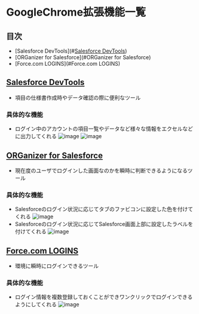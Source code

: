 # GoogleChrome拡張機能一覧
## 目次
- [Salesforce DevTools](#[Salesforce DevTools](https://chrome.google.com/webstore/detail/salesforce-devtools/ehgmhinnhggigkogkbhnbodhbfjgncjf?hl=ja))
- [ORGanizer for Salesforce](#ORGanizer for Salesforce)
- [Force.com LOGINS](#Force.com LOGINS)
## [Salesforce DevTools](https://chrome.google.com/webstore/detail/salesforce-devtools/ehgmhinnhggigkogkbhnbodhbfjgncjf?hl=ja)
- 項目の仕様書作成時やデータ確認の際に便利なツール
### 具体的な機能
- ログイン中のアカウントの項目一覧やデータなど様々な情報をエクセルなどに出力してくれる
![image](https://user-images.githubusercontent.com/42022387/145342107-0389d467-24bd-4245-9347-90796dd6dfff.png)
![image](https://user-images.githubusercontent.com/42022387/145342966-590b9775-65da-4307-910c-9b6b34387c5a.png)

## [ORGanizer for Salesforce](https://chrome.google.com/webstore/detail/organizer-for-salesforce/lojdmgdchjcfnmkmodggbaafecagllnh?hl=ja)
- 現在度のユーザでログインした画面なのかを瞬時に判断できるようになるツール
### 具体的な機能
- Salesforceのログイン状況に応じてタブのファビコンに設定した色を付けてくれる
![image](https://user-images.githubusercontent.com/42022387/145342436-ded9059b-dfd8-43f3-a8e7-1e3dcf8e752c.png)
- Salesforceのログイン状況に応じてSalesforce画面上部に設定したラベルを付けてくれる
![image](https://user-images.githubusercontent.com/42022387/145342458-90d024d3-3d8f-422a-bcde-a76a8ab516f6.png)

## [Force.com LOGINS](https://chrome.google.com/webstore/detail/forcecom-logins/ldjbglicecgnpkpdhpbogkednmmbebec?hl=ja)
- 環境に瞬時にログインできるツール
### 具体的な機能
- ログイン情報を複数登録しておくことができワンクリックでログインできるようにしてくれる
![image](https://user-images.githubusercontent.com/42022387/145343181-78e09101-81f4-4a57-910e-75585f6e8260.png)
